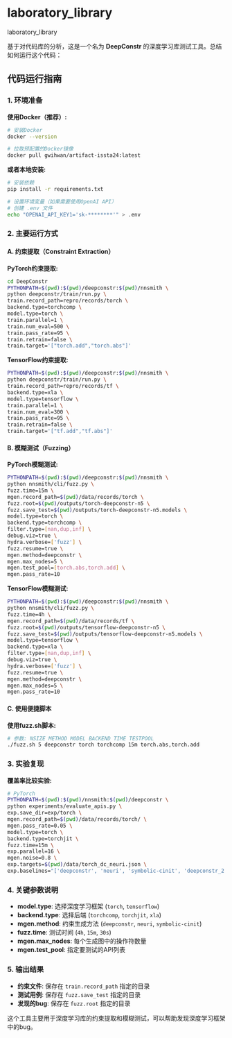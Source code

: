 # laboratory_library
laboratory_library


基于对代码库的分析，这是一个名为 **DeepConstr** 的深度学习库测试工具。总结如何运行这个代码：

## 代码运行指南

### 1. 环境准备

**使用Docker（推荐）:**
```bash
# 安装Docker
docker --version

# 拉取预配置的Docker镜像
docker pull gwihwan/artifact-issta24:latest
```

**或者本地安装:**
```bash
# 安装依赖
pip install -r requirements.txt

# 设置环境变量（如果需要使用OpenAI API）
# 创建 .env 文件
echo "OPENAI_API_KEY1='sk-********'" > .env
```

### 2. 主要运行方式

#### A. 约束提取（Constraint Extraction）

**PyTorch约束提取:**
```bash
cd DeepConstr
PYTHONPATH=$(pwd):$(pwd)/deepconstr:$(pwd)/nnsmith \
python deepconstr/train/run.py \
train.record_path=repro/records/torch \
backend.type=torchcomp \
model.type=torch \
train.parallel=1 \
train.num_eval=500 \
train.pass_rate=95 \
train.retrain=false \
train.target='["torch.add","torch.abs"]'
```

**TensorFlow约束提取:**
```bash
PYTHONPATH=$(pwd):$(pwd)/deepconstr:$(pwd)/nnsmith \
python deepconstr/train/run.py \
train.record_path=repro/records/tf \
backend.type=xla \
model.type=tensorflow \
train.parallel=1 \
train.num_eval=300 \
train.pass_rate=95 \
train.retrain=false \
train.target='["tf.add","tf.abs"]'
```

#### B. 模糊测试（Fuzzing）

**PyTorch模糊测试:**
```bash
PYTHONPATH=$(pwd):$(pwd)/deepconstr:$(pwd)/nnsmith \
python nnsmith/cli/fuzz.py \
fuzz.time=15m \
mgen.record_path=$(pwd)/data/records/torch \
fuzz.root=$(pwd)/outputs/torch-deepconstr-n5 \
fuzz.save_test=$(pwd)/outputs/torch-deepconstr-n5.models \
model.type=torch \
backend.type=torchcomp \
filter.type=[nan,dup,inf] \
debug.viz=true \
hydra.verbose=['fuzz'] \
fuzz.resume=true \
mgen.method=deepconstr \
mgen.max_nodes=5 \
mgen.test_pool=[torch.abs,torch.add] \
mgen.pass_rate=10
```

**TensorFlow模糊测试:**
```bash
PYTHONPATH=$(pwd):$(pwd)/deepconstr:$(pwd)/nnsmith \
python nnsmith/cli/fuzz.py \
fuzz.time=4h \
mgen.record_path=$(pwd)/data/records/tf \
fuzz.root=$(pwd)/outputs/tensorflow-deepconstr-n5 \
fuzz.save_test=$(pwd)/outputs/tensorflow-deepconstr-n5.models \
model.type=tensorflow \
backend.type=xla \
filter.type=[nan,dup,inf] \
debug.viz=true \
hydra.verbose=['fuzz'] \
fuzz.resume=true \
mgen.method=deepconstr \
mgen.max_nodes=5 \
mgen.pass_rate=10
```

#### C. 使用便捷脚本

**使用fuzz.sh脚本:**
```bash
# 参数: NSIZE METHOD MODEL BACKEND TIME TESTPOOL
./fuzz.sh 5 deepconstr torch torchcomp 15m torch.abs,torch.add
```

### 3. 实验复现

**覆盖率比较实验:**
```bash
# PyTorch
PYTHONPATH=$(pwd):$(pwd)/nnsmith:$(pwd)/deepconstr \
python experiments/evaluate_apis.py \
exp.save_dir=exp/torch \
mgen.record_path=$(pwd)/data/records/torch/ \
mgen.pass_rate=0.05 \
model.type=torch \
backend.type=torchjit \
fuzz.time=15m \
exp.parallel=16 \
mgen.noise=0.8 \
exp.targets=$(pwd)/data/torch_dc_neuri.json \
exp.baselines="['deepconstr', 'neuri', 'symbolic-cinit', 'deepconstr_2']"
```

### 4. 关键参数说明

- **model.type**: 选择深度学习框架 (`torch`, `tensorflow`)
- **backend.type**: 选择后端 (`torchcomp`, `torchjit`, `xla`)
- **mgen.method**: 约束生成方法 (`deepconstr`, `neuri`, `symbolic-cinit`)
- **fuzz.time**: 测试时间 (`4h`, `15m`, `30s`)
- **mgen.max_nodes**: 每个生成图中的操作符数量
- **mgen.test_pool**: 指定要测试的API列表

### 5. 输出结果

- **约束文件**: 保存在 `train.record_path` 指定的目录
- **测试用例**: 保存在 `fuzz.save_test` 指定的目录  
- **发现的bug**: 保存在 `fuzz.root` 指定的目录

这个工具主要用于深度学习库的约束提取和模糊测试，可以帮助发现深度学习框架中的bug。